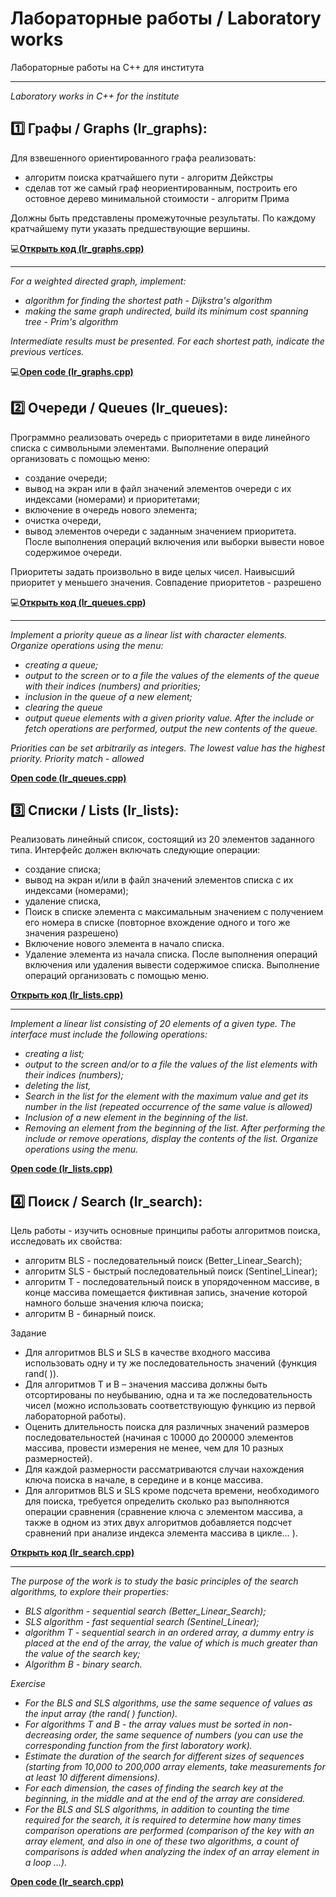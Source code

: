 # Лабораторные работы / Laboratory works
Лабораторные работы на C++ для института
____
*Laboratory works in C++ for the institute*


## 1️⃣ Графы / Graphs (lr_graphs):

Для взвешенного ориентированного графа реализовать:
- алгоритм поиска кратчайшего пути - алгоритм Дейкстры
- сделав тот же самый граф неориентированным, построить его остовное дерево минимальной стоимости - алгоритм Прима

Должны быть представлены промежуточные результаты.
По каждому кратчайшему пути указать предшествующие вершины.

💻**[Открыть код (lr_graphs.cpp)](https://github.com/countsheeptosleep/laboratory_works/blob/main/lr_graphs.cpp)**
____
*For a weighted directed graph, implement:*
- *algorithm for finding the shortest path - Dijkstra's algorithm*
- *making the same graph undirected, build its minimum cost spanning tree - Prim's algorithm*

*Intermediate results must be presented.*
*For each shortest path, indicate the previous vertices.*

💻**[Open code (lr_graphs.cpp)](https://github.com/countsheeptosleep/laboratory_works/blob/main/lr_graphs.cpp)**

## 2️⃣ Очереди / Queues (lr_queues):
Программно реализовать очередь с приоритетами в виде линейного списка с символьными элементами.
Выполнение операций организовать с помощью меню:
- создание очереди;
- вывод на экран или в файл значений элементов очереди с их индексами (номерами) и приоритетами;
- включение в очередь нового элемента;
- очистка очереди, 
- вывод элементов очереди с заданным значением приоритета.
После выполнения операций включения или выборки вывести новое содержимое очереди. 

Приоритеты задать произвольно в виде целых чисел. Наивысший приоритет у меньшего значения. Совпадение приоритетов - разрешено

💻**[Открыть код (lr_queues.cpp)](https://github.com/countsheeptosleep/laboratory_works/blob/main/lr_queues.cpp)**
____
*Implement a priority queue as a linear list with character elements.*
*Organize operations using the menu:*
- *creating a queue;*
- *output to the screen or to a file the values of the elements of the queue with their indices (numbers) and priorities;*
- *inclusion in the queue of a new element;*
- *clearing the queue*
- *output queue elements with a given priority value.*
*After the include or fetch operations are performed, output the new contents of the queue.*

*Priorities can be set arbitrarily as integers. The lowest value has the highest priority. Priority match - allowed*

**[Open code (lr_queues.cpp)](https://github.com/countsheeptosleep/laboratory_works/blob/main/lr_queues.cpp)**

## 3️⃣ Списки / Lists (lr_lists):
Реализовать линейный список, состоящий из 20 элементов заданного типа. Интерфейс должен включать следующие операции:
- создание списка;
- вывод на экран и/или в файл значений элементов списка с их индексами (номерами);
- удаление списка,
- Поиск в списке элемента с максимальным значением с получением его номера в списке (повторное вхождение одного и того же значения разрешено)
- Включение нового элемента в начало списка.
- Удаление элемента из начала списка.
После выполнения операций включения или удаления вывести содержимое списка. Выполнение операций организовать с помощью меню.

**[Открыть код (lr_lists.cpp)](https://github.com/countsheeptosleep/laboratory_works/blob/main/lr_lists.cpp)**
____
*Implement a linear list consisting of 20 elements of a given type. The interface must include the following operations:*
- *creating a list;*
- *output to the screen and/or to a file the values of the list elements with their indices (numbers);*
- *deleting the list,*
- *Search in the list for the element with the maximum value and get its number in the list (repeated occurrence of the same value is allowed)*
- *Inclusion of a new element in the beginning of the list.*
- *Removing an element from the beginning of the list.*
*After performing the include or remove operations, display the contents of the list. Organize operations using the menu.*

**[Open code (lr_lists.cpp)](https://github.com/countsheeptosleep/laboratory_works/blob/main/lr_lists.cpp)**

## 4️⃣ Поиск / Search (lr_search):
Цель работы - изучить основные принципы работы алгоритмов поиска, исследовать их свойства: 
- алгоритм BLS - последовательный поиск (Better_Linear_Search);
- алгоритм SLS - быстрый последовательный поиск (Sentinel_Linear);
- алгоритм Т - последовательный поиск в упорядоченном массиве, в конце массива помещается фиктивная запись, значение которой намного больше значения ключа поиска;
- алгоритм В - бинарный поиск.

Задание
- Для алгоритмов BLS и SLS в качестве входного массива использовать одну и ту же последовательность значений (функция rand( )).
- Для алгоритмов Т и В – значения массива должны быть отсортированы по неубыванию, одна и та же последовательность чисел (можно использовать соответствующую функцию из первой лабораторной работы). 
- Оценить длительность поиска для различных значений размеров последовательностей (начиная с 10000 до 200000 элементов массива, провести измерения не менее, чем для 10 разных размерностей).
- Для каждой размерности рассматриваются случаи нахождения ключа поиска в начале, в середине и в конце массива.
- Для алгоритмов BLS и SLS кроме подсчета времени, необходимого для поиска, требуется определить сколько раз выполняются операции сравнения (сравнение ключа с элементом массива, а также в одном из этих двух алгоритмов добавляется подсчет сравнений при анализе индекса элемента массива в цикле… ).

**[Открыть код (lr_search.cpp)](https://github.com/countsheeptosleep/laboratory_works/blob/main/lr_search.cpp)**
____

*The purpose of the work is to study the basic principles of the search algorithms, to explore their properties:*
- *BLS algorithm - sequential search (Better_Linear_Search);*
- *SLS algorithm - fast sequential search (Sentinel_Linear);*
- *algorithm T - sequential search in an ordered array, a dummy entry is placed at the end of the array, the value of which is much greater than the value of the search key;*
- *Algorithm B - binary search.*

*Exercise*
- *For the BLS and SLS algorithms, use the same sequence of values as the input array (the rand( ) function).*
- *For algorithms T and B - the array values must be sorted in non-decreasing order, the same sequence of numbers (you can use the corresponding function from the first laboratory work).*
- *Estimate the duration of the search for different sizes of sequences (starting from 10,000 to 200,000 array elements, take measurements for at least 10 different dimensions).*
- *For each dimension, the cases of finding the search key at the beginning, in the middle and at the end of the array are considered.*
- *For the BLS and SLS algorithms, in addition to counting the time required for the search, it is required to determine how many times comparison operations are performed (comparison of the key with an array element, and also in one of these two algorithms, a count of comparisons is added when analyzing the index of an array element in a loop ...).*

**[Open code (lr_search.cpp)](https://github.com/countsheeptosleep/laboratory_works/blob/main/lr_search.cpp)**


